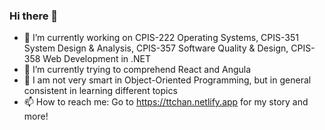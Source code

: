 ### Hi there 👋

<!--
**tfulanchan/tfulanchan** is a ✨ _special_ ✨ repository because its `README.md` (this file) appears on your GitHub profile.
--> 

- 🔭 I’m currently working on CPIS-222 Operating Systems, CPIS-351 System Design & Analysis, CPIS-357 Software Quality & Design, CPIS-358 Web Development in .NET
- 🌱 I’m currently trying to comprehend React and Angula
- 💬 I am not very smart in Object-Oriented Programming, but in general consistent in learning different topics
- 📫 How to reach me: Go to https://ttchan.netlify.app for my story and more!

